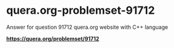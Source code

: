 # quera.org-problemset-91712
Answer for question 91712 quera.org website with C++ language

**https://quera.org/problemset/91712**